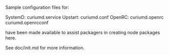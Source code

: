 Sample configuration files for:

SystemD: curiumd.service
Upstart: curiumd.conf
OpenRC:  curiumd.openrc
         curiumd.openrcconf

have been made available to assist packagers in creating node packages here.

See doc/init.md for more information.
